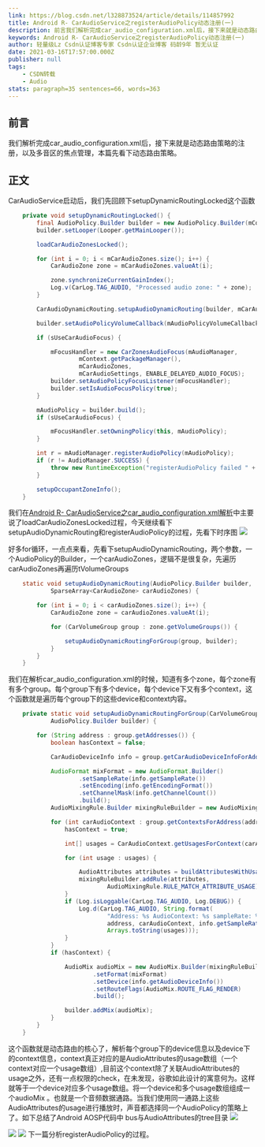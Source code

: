 ```yaml
---
link: https://blog.csdn.net/l328873524/article/details/114857992
title: Android R- CarAudioService之registerAudioPolicy动态注册(一)
description: 前言我们解析完成car_audio_configuration.xml后，接下来就是动态路由策略的注册，以及多音区的焦点管理，本篇先看下动态路由策略。正文CarAudioService启动后，我们先回顾下setupDynamicRoutingLocked这个函数    private void setupDynamicRoutingLocked() {        final AudioPolicy.Builder builder = new AudioPolicy.Builder(mConte
keywords: Android R- CarAudioService之registerAudioPolicy动态注册(一)
author: 轻量级Lz Csdn认证博客专家 Csdn认证企业博客 码龄9年 暂无认证
date: 2021-03-16T17:57:00.000Z
publisher: null
tags:
    - CSDN转载
    - Audio
stats: paragraph=35 sentences=66, words=363
---
```

## 前言

我们解析完成car_audio_configuration.xml后，接下来就是动态路由策略的注册，以及多音区的焦点管理，本篇先看下动态路由策略。

## 正文

CarAudioService启动后，我们先回顾下setupDynamicRoutingLocked这个函数

```java
    private void setupDynamicRoutingLocked() {
        final AudioPolicy.Builder builder = new AudioPolicy.Builder(mContext);
        builder.setLooper(Looper.getMainLooper());

        loadCarAudioZonesLocked();

        for (int i = 0; i < mCarAudioZones.size(); i++) {
            CarAudioZone zone = mCarAudioZones.valueAt(i);

            zone.synchronizeCurrentGainIndex();
            Log.v(CarLog.TAG_AUDIO, "Processed audio zone: " + zone);
        }

        CarAudioDynamicRouting.setupAudioDynamicRouting(builder, mCarAudioZones);

        builder.setAudioPolicyVolumeCallback(mAudioPolicyVolumeCallback);

        if (sUseCarAudioFocus) {

            mFocusHandler = new CarZonesAudioFocus(mAudioManager,
                    mContext.getPackageManager(),
                    mCarAudioZones,
                    mCarAudioSettings, ENABLE_DELAYED_AUDIO_FOCUS);
            builder.setAudioPolicyFocusListener(mFocusHandler);
            builder.setIsAudioFocusPolicy(true);
        }

        mAudioPolicy = builder.build();
        if (sUseCarAudioFocus) {

            mFocusHandler.setOwningPolicy(this, mAudioPolicy);
        }

        int r = mAudioManager.registerAudioPolicy(mAudioPolicy);
        if (r != AudioManager.SUCCESS) {
            throw new RuntimeException("registerAudioPolicy failed " + r);
        }

        setupOccupantZoneInfo();
    }
```

我们在[Android R- CarAudioService之car_audio_configuration.xml解析](https://blog.csdn.net/l328873524/article/details/113959900)中主要说了loadCarAudioZonesLocked过程，今天继续看下setupAudioDynamicRouting和registerAudioPolicy的过程，先看下时序图
![](https://img-blog.csdnimg.cn/20210316001724153.png?x-oss-process=image/watermark,type_ZmFuZ3poZW5naGVpdGk,shadow_10,text_aHR0cHM6Ly9ibG9nLmNzZG4ubmV0L2wzMjg4NzM1MjQ=,size_16,color_FFFFFF,t_70#pic_center)

好多for循环，一点点来看，先看下setupAudioDynamicRouting，两个参数，一个AudioPolicy的Builder，一个carAudioZones，逻辑不是很复杂，先遍历carAudioZones再遍历tVolumeGroups

```java
    static void setupAudioDynamicRouting(AudioPolicy.Builder builder,
            SparseArray<CarAudioZone> carAudioZones) {

        for (int i = 0; i < carAudioZones.size(); i++) {
            CarAudioZone zone = carAudioZones.valueAt(i);

            for (CarVolumeGroup group : zone.getVolumeGroups()) {

                setupAudioDynamicRoutingForGroup(group, builder);
            }
        }
    }
```

我们在解析car_audio_configuration.xml的时候，知道有多个zone，每个zone有有多个group。每个group下有多个device，每个device下又有多个context，这个函数就是遍历每个group下的这些device和context内容。

```java
    private static void setupAudioDynamicRoutingForGroup(CarVolumeGroup group,
            AudioPolicy.Builder builder) {

        for (String address : group.getAddresses()) {
            boolean hasContext = false;

            CarAudioDeviceInfo info = group.getCarAudioDeviceInfoForAddress(address);

            AudioFormat mixFormat = new AudioFormat.Builder()
                    .setSampleRate(info.getSampleRate())
                    .setEncoding(info.getEncodingFormat())
                    .setChannelMask(info.getChannelCount())
                    .build();
            AudioMixingRule.Builder mixingRuleBuilder = new AudioMixingRule.Builder();

            for (int carAudioContext : group.getContextsForAddress(address)) {
                hasContext = true;

                int[] usages = CarAudioContext.getUsagesForContext(carAudioContext);

                for (int usage : usages) {

                    AudioAttributes attributes = buildAttributesWithUsage(usage);
                    mixingRuleBuilder.addRule(attributes,
                            AudioMixingRule.RULE_MATCH_ATTRIBUTE_USAGE);
                }
                if (Log.isLoggable(CarLog.TAG_AUDIO, Log.DEBUG)) {
                    Log.d(CarLog.TAG_AUDIO, String.format(
                            "Address: %s AudioContext: %s sampleRate: %d channels: %d usages: %s",
                            address, carAudioContext, info.getSampleRate(), info.getChannelCount(),
                            Arrays.toString(usages)));
                }
            }
            if (hasContext) {

                AudioMix audioMix = new AudioMix.Builder(mixingRuleBuilder.build())
                        .setFormat(mixFormat)
                        .setDevice(info.getAudioDeviceInfo())
                        .setRouteFlags(AudioMix.ROUTE_FLAG_RENDER)
                        .build();

                builder.addMix(audioMix);
            }
        }
    }
```

这个函数就是动态路由的核心了，解析每个group下的device信息以及device下的context信息，context真正对应的是AudioAttributes的usage数组（一个context对应一个usage数组）,目前这个context除了关联AudioAttributes的usage之外，还有一点权限的check，在未发现，谷歌如此设计的寓意何为。这样就等于一个device对应多个usage数组。将一个device和多个usage数组组成一个audioMix 。也就是一个音频数据通路。当我们使用同一通路上这些AudioAttributes的usage进行播放时，声音都选择同一个AudioPolicy的策略上了。如下总结了Android AOSP代码中 bus与AudioAttributes的tree目录
![](https://img-blog.csdnimg.cn/20210317014031786.png?x-oss-process=image/watermark,type_ZmFuZ3poZW5naGVpdGk,shadow_10,text_aHR0cHM6Ly9ibG9nLmNzZG4ubmV0L2wzMjg4NzM1MjQ=,size_16,color_FFFFFF,t_70#pic_center)

![](https://img-blog.csdnimg.cn/2021031701404390.png?x-oss-process=image/watermark,type_ZmFuZ3poZW5naGVpdGk,shadow_10,text_aHR0cHM6Ly9ibG9nLmNzZG4ubmV0L2wzMjg4NzM1MjQ=,size_16,color_FFFFFF,t_70#pic_center)
![](https://img-blog.csdnimg.cn/20210317014056384.png?x-oss-process=image/watermark,type_ZmFuZ3poZW5naGVpdGk,shadow_10,text_aHR0cHM6Ly9ibG9nLmNzZG4ubmV0L2wzMjg4NzM1MjQ=,size_16,color_FFFFFF,t_70#pic_center)
下一篇分析registerAudioPolicy的过程。

